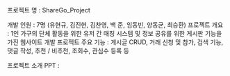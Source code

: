 프로젝트 명 : ShareGo_Project

개발 인원 : 7명 (유현규, 김진현, 김찬영, 백 준, 임동빈, 양동균, 최승환)
프로젝트 개요 : 1인 가구의 단체 활동을 위한 유저 간 매칭 시스템 및 정보 공유를 위한 게시판 기능을 가진 웹사이트 개발 프로젝트
주요 기능 : 게시글 CRUD, 거래 신청 및 참가, 검색 기능, 댓글 작성, 추천 / 비추천, 조회수, 관심수 등록 등

프로젝트 소개 PPT : 


